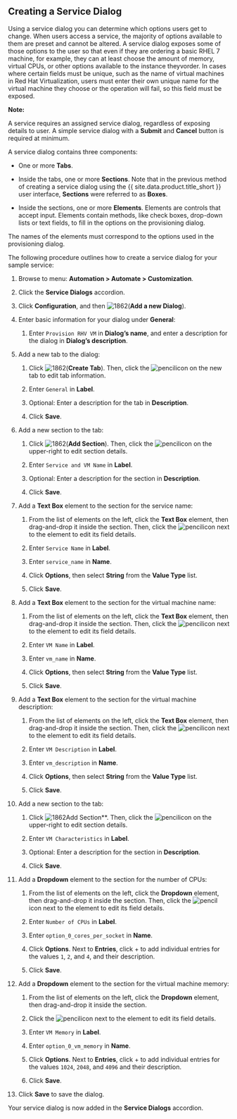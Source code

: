 ## Creating a Service Dialog

Using a service dialog you can determine which options users get to change. When users access a
service, the majority of options available to them are preset and cannot be altered. A service
dialog exposes some of those options to the user so that even if they are ordering a basic RHEL 7
machine, for example, they can at least choose the amount of memory, virtual CPUs, or other options
available to the instance theyvorder. In cases where certain fields must be unique, such as the
name of virtual machines in Red Hat Virtualization, users must enter their own unique name for the
virtual machine they choose or the operation will fail, so this field must be exposed.

**Note:**

A service requires an assigned service dialog, regardless of exposing details to user. A simple
service dialog with a **Submit** and **Cancel** button is required at minimum.

A service dialog contains three components:

  - One or more **Tabs**.

  - Inside the tabs, one or more **Sections**. Note that in the previous method of creating a
    service dialog using the {{ site.data.product.title_short }} user interface, **Sections** were
    referred to as **Boxes**.

  - Inside the sections, one or more **Elements**. Elements are controls that accept input.
    Elements contain methods, like check boxes, drop-down lists or text fields, to fill in the
    options on the provisioning dialog.

<div class="important">

The names of the elements must correspond to the options used in the provisioning dialog.

</div>

The following procedure outlines how to create a service dialog for your sample service:

1.  Browse to menu: **Automation > Automate > Customization**.

2.  Click the **Service Dialogs** accordion.

3.  Click **Configuration**, and then ![1862](../images/1862.png)(**Add a new Dialog**).

4.  Enter basic information for your dialog under **General**:

    1.  Enter `Provision RHV VM` in **Dialog’s name**, and enter a description for the dialog in
        **Dialog’s description**.

5.  Add a new tab to the dialog:

    1.  Click ![1862](../images/1862.png)(**Create Tab**). Then, click the
        ![pencil](../images/1851.png)icon on the new tab to edit tab information.

    1.  Enter `General` in **Label**.

    2.  Optional: Enter a description for the tab in **Description**.

    3.  Click **Save**.

6.  Add a new section to the tab:

    1.  Click ![1862](../images/1862.png)(**Add Section**). Then, click the
        ![pencil](../images/1851.png)icon on the upper-right to edit section details.

    2.  Enter `Service and VM Name` in **Label**.

    3.  Optional: Enter a description for the section in **Description**.

    4.  Click **Save**.

7.  Add a **Text Box** element to the section for the service name:

    1.  From the list of elements on the left, click the **Text Box** element, then drag-and-drop
        it inside the section. Then, click the ![pencil](../images/1851.png)icon next to the
        element to edit its field details.

    1.  Enter `Service Name` in **Label**.

    2.  Enter `service_name` in **Name**.

    3.  Click **Options**, then select **String** from the **Value Type** list.

    4.  Click **Save**.

8.  Add a **Text Box** element to the section for the virtual machine name:

    1.  From the list of elements on the left, click the **Text Box** element, then drag-and-drop
        it inside the section. Then, click the ![pencil](../images/1851.png)icon next to the
        element to edit its field details.

    1.  Enter `VM Name` in **Label**.

    2.  Enter `vm_name` in **Name**.

    3.  Click **Options**, then select **String** from the **Value Type** list.

    4.  Click **Save**.

9.  Add a **Text Box** element to the section for the virtual machine description:

    1.  From the list of elements on the left, click the **Text Box** element, then drag-and-drop
        it inside the section. Then, click the ![pencil](../images/1851.png)icon next to the
        element to edit its field details.

    1.  Enter `VM Description` in **Label**.

    2.  Enter `vm_description` in **Name**.

    3.  Click **Options**, then select **String** from the **Value Type** list.

    4.  Click **Save**.

1.  Add a new section to the tab:

    1.  Click ![1862](../images/1862.png**)Add Section**. Then, click the
        ![pencil](../images/1851.png)icon on the upper-right to edit section details.

    1.  Enter `VM Characteristics` in **Label**.

    2.  Optional: Enter a description for the section in **Description**.

    3.  Click **Save**.

2.  Add a **Dropdown** element to the section for the number of CPUs:

    1.  From the list of elements on the left, click the **Dropdown** element, then drag-and-drop
        it inside the section. Then, click the ![pencil](../images/1851.png)icon next to the
        element to edit its field details.

    1.  Enter `Number of CPUs` in **Label**.

    2.  Enter `option_0_cores_per_socket` in **Name**.

    3.  Click **Options**. Next to **Entries**, click + to add individual entries for the values
        `1`, `2`, and `4`, and their description.

    1.  Click **Save**.

3.  Add a **Dropdown** element to the section for the virtual machine memory:

    1.  From the list of elements on the left, click the **Dropdown** element, then drag-and-drop
        it inside the section.

    1.  Click the ![pencil](../images/1851.png)icon next to the element to edit its field details.

    2.  Enter `VM Memory` in **Label**.

    3.  Enter `option_0_vm_memory` in **Name**.

    4.  Click **Options**. Next to **Entries**, click + to add individual entries for the values
        `1024`, `2048`, and `4096` and their description.

    1.  Click **Save**.

4.  Click **Save** to save the dialog.

Your service dialog is now added in the **Service Dialogs** accordion.
